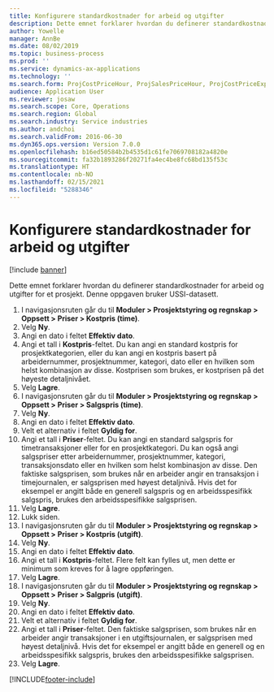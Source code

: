 ```yaml
---
title: Konfigurere standardkostnader for arbeid og utgifter
description: Dette emnet forklarer hvordan du definerer standardkostnader for arbeid og utgifter for et prosjekt.
author: Yowelle
manager: AnnBe
ms.date: 08/02/2019
ms.topic: business-process
ms.prod: ''
ms.service: dynamics-ax-applications
ms.technology: ''
ms.search.form: ProjCostPriceHour, ProjSalesPriceHour, ProjCostPriceExpense, ProjSalesPriceCost
audience: Application User
ms.reviewer: josaw
ms.search.scope: Core, Operations
ms.search.region: Global
ms.search.industry: Service industries
ms.author: andchoi
ms.search.validFrom: 2016-06-30
ms.dyn365.ops.version: Version 7.0.0
ms.openlocfilehash: b16ed50584b2b4535d1c61fe7069708182a4820e
ms.sourcegitcommit: fa32b1893286f20271fa4ec4be8fc68bd135f53c
ms.translationtype: HT
ms.contentlocale: nb-NO
ms.lasthandoff: 02/15/2021
ms.locfileid: "5288346"
---
```

# <a name="configure-standard-costs-for-labor-and-expenses"></a>Konfigurere standardkostnader for arbeid og utgifter

[!include [banner](../../includes/banner.md)]

Dette emnet forklarer hvordan du definerer standardkostnader for arbeid og utgifter for et prosjekt. Denne oppgaven bruker USSI-datasett.

1. I navigasjonsruten går du til **Moduler > Prosjektstyring og regnskap > Oppsett > Priser > Kostpris (time)**.
2. Velg **Ny**.
3. Angi en dato i feltet **Effektiv dato**.
4. Angi et tall i **Kostpris**-feltet. Du kan angi en standard kostpris for prosjektkategorien, eller du kan angi en kostpris basert på arbeidernummer, prosjektnummer, kategori, dato eller en hvilken som helst kombinasjon av disse. Kostprisen som brukes, er kostprisen på det høyeste detaljnivået.  
5. Velg **Lagre**.
6. I navigasjonsruten går du til **Moduler > Prosjektstyring og regnskap > Oppsett > Priser > Salgspris (time)**.
7. Velg **Ny**.
8. Angi en dato i feltet **Effektiv dato**.
9. Velt et alternativ i feltet **Gyldig for**.
10. Angi et tall i **Priser**-feltet. Du kan angi en standard salgspris for timetransaksjoner eller for en prosjektkategori. Du kan også angi salgspriser etter arbeidernummer, prosjektnummer, kategori, transaksjonsdato eller en hvilken som helst kombinasjon av disse. Den faktiske salgsprisen, som brukes når en arbeider angir en transaksjon i timejournalen, er salgsprisen med høyest detaljnivå. Hvis det for eksempel er angitt både en generell salgspris og en arbeidsspesifikk salgspris, brukes den arbeidsspesifikke salgsprisen.  
11. Velg **Lagre**.
12. Lukk siden.
13. I navigasjonsruten går du til **Moduler > Prosjektstyring og regnskap > Oppsett > Priser > Kostpris (utgift)**.
14. Velg **Ny**.
15. Angi en dato i feltet **Effektiv dato**.
16. Angi et tall i **Kostpris**-feltet. Flere felt kan fylles ut, men dette er minimum som kreves for å lagre oppføringen.  
17. Velg **Lagre**.
18. I navigasjonsruten går du til **Moduler > Prosjektstyring og regnskap > Oppsett > Priser > Salgpris (utgift)**.
19. Velg **Ny**.
20. Angi en dato i feltet **Effektiv dato**.
21. Velt et alternativ i feltet **Gyldig for**.
22. Angi et tall i **Priser**-feltet. Den faktiske salgsprisen, som brukes når en arbeider angir transaksjoner i en utgiftsjournalen, er salgsprisen med høyest detaljnivå. Hvis det for eksempel er angitt både en generell og en arbeidsspesifikk salgspris, brukes den arbeidsspesifikke salgsprisen.  
23. Velg **Lagre**.



[!INCLUDE[footer-include](../../includes/footer-banner.md)]